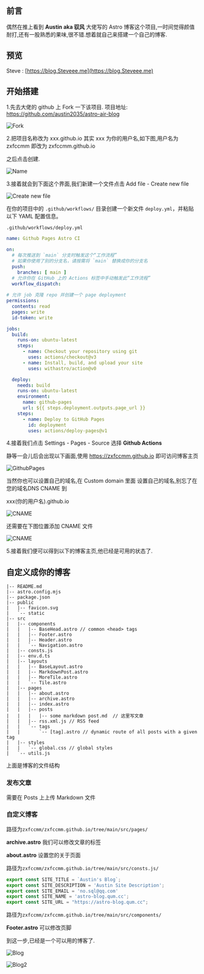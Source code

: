 ## 前言

偶然在推上看到  **Austin aka 驭风** 大佬写的 Astro 博客这个项目,一时间觉得颜值耐打,还有一股熟悉的果味,很不错.想着就自己来搭建一个自己的博客.

## 预览

Steve : [https://blog.Steveee.me](https://blog.Steveee.me)

## 开始搭建

1.先去大佬的 github 上 Fork 一下该项目.  项目地址: https://github.com/austin2035/astro-air-blog

![Fork](https://cdn.staticaly.com/gh/zxfccmm/image@master/20230223/1.3idxttw527o0.webp)

2.把项目名称改为 xxx.github.io 其实 xxx 为你的用户名,如下图,用户名为 zxfccmm 即改为 zxfccmm.github.io 

之后点击创建.

![Name](https://cdn.staticaly.com/gh/zxfccmm/image@master/20230223/2.76qm28zxb180.webp)

3.接着就会到下面这个界面,我们新建一个文件点击 Add file - Create new file 

![Create new file](https://cdn.staticaly.com/gh/zxfccmm/image@master/20230223/3.4a6tqv87u4a0.webp)

在你的项目中的 `.github/workflows/` 目录创建一个新文件 `deploy.yml`，并粘贴以下 YAML 配置信息。

``` .github/workflows/deploy.yml ```

```yml
name: Github Pages Astro CI

on:
  # 每次推送到 `main` 分支时触发这个“工作流程”
  # 如果你使用了别的分支名，请按需将 `main` 替换成你的分支名
  push:
    branches: [ main ]
  # 允许你在 GitHub 上的 Actions 标签中手动触发此“工作流程”
  workflow_dispatch:
  
# 允许 job 克隆 repo 并创建一个 page deployment
permissions:
  contents: read
  pages: write
  id-token: write

jobs:
  build:
    runs-on: ubuntu-latest
    steps:
      - name: Checkout your repository using git
        uses: actions/checkout@v3
      - name: Install, build, and upload your site
        uses: withastro/action@v0

  deploy:
    needs: build
    runs-on: ubuntu-latest
    environment:
      name: github-pages
      url: ${{ steps.deployment.outputs.page_url }}
    steps:
      - name: Deploy to GitHub Pages
        id: deployment
        uses: actions/deploy-pages@v1
```

4.接着我们点击 Settings - Pages - Source 选择 **Github Actions**



静等一会儿后会出现以下画面,使用 https://zxfccmm.github.io 即可访问博客主页

![GithubPages](https://cdn.staticaly.com/gh/zxfccmm/image@master/20230223/4.3m2yq27n7540.webp)

当然你也可以设置自己的域名,在 Custom domain 里面 设置自己的域名,别忘了在您的域名DNS CNAME 到 

xxx(你的用户名).github.io

![CNAME](https://cdn.staticaly.com/gh/zxfccmm/image@master/20230223/5.2sgaxz8owu20.webp)

还需要在下图位置添加 CNAME 文件

![CNAME](https://cdn.staticaly.com/gh/zxfccmm/image@master/20230223/CNAME.1fiago55cjr4.webp)

5.接着我们便可以得到以下的博客主页,他已经是可用的状态了.

## 自定义成你的博客

```
|-- README.md
|-- astro.config.mjs
|-- package.json
|-- public
|   |-- favicon.svg
|   `-- static
|-- src
|   |-- components
|   |   |-- BaseHead.astro // common <head> tags
|   |   |-- Footer.astro
|   |   |-- Header.astro
|   |   `-- Navigation.astro
|   |-- consts.js
|   |-- env.d.ts
|   |-- layouts
|   |   |-- BaseLayout.astro
|   |   |-- MarkdownPost.astro
|   |   |-- MoreTile.astro
|   |   `-- Tile.astro
|   |-- pages
|   |   |-- about.astro
|   |   |-- archive.astro
|   |   |-- index.astro
|   |   |-- posts 
|   |   |   |-- some markdown post.md  // 这里写文章
|   |   |-- rss.xml.js // RSS feed
|   |   `-- tags
|   |       `-- [tag].astro // dynamic route of all posts with a given tag
|   |-- styles
|   |   `-- global.css // global styles
|   `-- utils.js
```



上面是博客的文件结构

### 发布文章

需要在 Posts 上上传 Markdown 文件

### 自定义博客

路径为``zxfccmm/zxfccmm.github.io/tree/main/src/pages/``

**archive.astro** 我们可以修改文章的标签

**about.astro**  设置您的关于页面

路径为``zxfccmm/zxfccmm.github.io/tree/main/src/consts.js/``

```js
export const SITE_TITLE = `Austin's Blog`;    
export const SITE_DESCRIPTION = 'Austin Site Description';
export const SITE_EMAIL = 'no.sql@qq.com'
export const SITE_NAME = 'astro-blog.qum.cc';
export const SITE_URL = "https://astro-blog.qum.cc";
```

路径为``zxfccmm/zxfccmm.github.io/tree/main/src/components/``

**Footer.astro**  可以修改页脚

到这一步,已经是一个可以用的博客了.

![Blog](https://cdn.staticaly.com/gh/zxfccmm/image@master/20230223/7.6zducpj8j5w0.webp)



![Blog2](https://cdn.staticaly.com/gh/zxfccmm/image@master/20230223/8.80po0irc580.webp)

